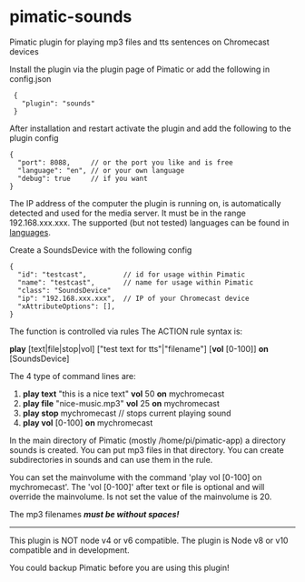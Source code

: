 # pimatic-sounds
Pimatic plugin for playing mp3 files and tts sentences on Chromecast devices

Install the plugin via the plugin page of Pimatic or add the following in config.json
```
 {
   "plugin": "sounds"
 }
```
After installation and restart activate the plugin and add the following to the plugin config
```
{
  "port": 8088,     // or the port you like and is free
  "language": "en", // or your own language
  "debug": true     // if you want
}

```
The IP address of the computer the plugin is running on, is automatically detected and used for the media server. It must be in the range 192.168.xxx.xxx.
The supported (but not tested) languages can be found in  [languages](https://github.com/bertreb/pimatic-sounds/blob/master/languages).

Create a SoundsDevice with the following config

```
{
  "id": "testcast",         // id for usage within Pimatic
  "name": "testcast",       // name for usage within Pimatic
  "class": "SoundsDevice"
  "ip": "192.168.xxx.xxx",  // IP of your Chromecast device
  "xAttributeOptions": [],
}
```

The function is controlled via rules
The ACTION rule syntax is:

**play** [text|file|stop|vol] ["test text for tts"|"filename"] [**vol** [0-100]] **on** [SoundsDevice]

The 4 type of command lines are:
1. **play text** "this is a nice text" **vol** 50 **on** mychromecast
2. **play file** "nice-music.mp3" **vol** 25 **on** mychromecast
3. **play stop** mychromecast  // stops current playing sound
4. **play vol** [0-100] **on** mychromecast

In the main directory of Pimatic (mostly /home/pi/pimatic-app) a directory sounds is created. You can put mp3 files in that directory. You can create subdirectories in sounds and can use them in the rule.

You can set the mainvolume with the command 'play vol [0-100] on mychromecast'.
The 'vol [0-100]' after text or file is optional and will override the mainvolume. Is not set the value of the mainvolume is 20.

The mp3 filenames ***must be without spaces!***

----
This plugin is NOT node v4 or v6 compatible. The plugin is Node v8 or v10 compatible and in development.

You could backup Pimatic before you are using this plugin!
